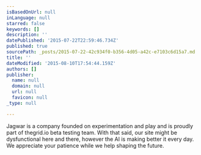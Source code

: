```yaml
---
isBasedOnUrl: null
inLanguage: null
starred: false
keywords: []
description: ''
datePublished: '2015-07-22T22:59:46.734Z'
published: true
sourcePath: _posts/2015-07-22-42c934f0-b356-4d05-a42c-e7103c6d15a7.md
title: ''
dateModified: '2015-08-10T17:54:44.159Z'
authors: []
publisher:
  name: null
  domain: null
  url: null
  favicon: null
_type: null

---
```

Jagwar is a company founded on experimentation and play and is proudly part of thegrid.io beta testing team. With that said, our site might be dysfunctional here and there, however the AI is making better it every day. We appreciate your patience while we help shaping the future.
